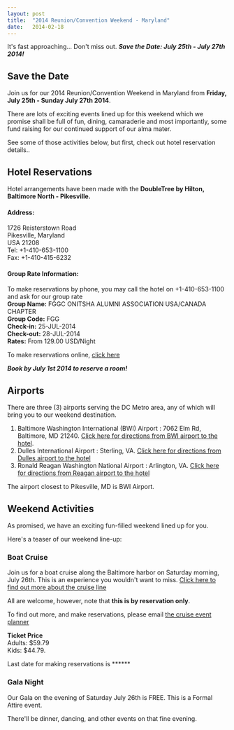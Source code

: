 ```yaml
---
layout: post
title:  "2014 Reunion/Convention Weekend - Maryland"
date:   2014-02-18
---
```

It's fast approaching… Don't miss out. **_Save the Date: July 25th - July 27th 2014!_**  

## Save the Date
Join us for our 2014 Reunion/Convention Weekend in Maryland from **Friday, July 25th - Sunday July 27th 2014**.

There are lots of exciting events lined up for this weekend which we promise shall be full of fun, dining, camaraderie and most importantly, some fund raising for our continued support of our alma mater. 

See some of those activities below, but first, check out hotel reservation details..

## Hotel Reservations
Hotel arrangements have been made with the **DoubleTree by Hilton, Baltimore North - Pikesville.**  

#### Address:
1726 Reisterstown Road  
Pikesville, Maryland  
USA 21208  
Tel: +1-410-653-1100  
Fax: +1-410-415-6232  

#### Group Rate Information:
To make reservations by phone, you may call the hotel on +1-410-653-1100 and ask for our group rate  
**Group Name:** FGGC ONITSHA ALUMNI ASSOCIATION USA/CANADA CHAPTER  
**Group Code:** FGG  
**Check-in:** 25-JUL-2014  
**Check-out:** 28-JUL-2014  
**Rates:** From 129.00 USD/Night

To make reservations online, <a href="http://doubletree.hilton.com/en/dt/groups/personalized/P/PIKDTDT-FGG-20140725/index.jhtml?WT.mc_id=POG" >click here</a>

**_Book by July 1st 2014 to reserve a room!_**

## Airports
There are three (3) airports serving the DC Metro area, any of which will bring you to our weekend destination.  
1. Baltimore Washington International (BWI) Airport : 7062 Elm Rd, Baltimore, MD 21240. <a href="https://maps.google.com/maps/ms?hl=en&ie=UTF8&msa=0&msid=114377042409989613060.000448f340caff862f70f&ll=39.192884,-76.674614&spn=0.12772,0.219727&z=12&iwloc=000448f36ff880887a391&source=embed">Click here for directions from BWI airport to the hotel</A>.   
2. Dulles International Airport : Sterling, VA. <a href="https://maps.google.com/maps/ms?hl=en&ie=UTF8&msa=0&msid=114377042409989613060.000448f340caff862f70f&ll=39.192884,-76.674614&spn=0.12772,0.219727&z=12&iwloc=000448f36ff880887a391&source=embed">Click here for directions from Dulles airport to the hotel</A>  
3. Ronald Reagan Washington National Airport : Arlington, VA. <a href="https://maps.google.com/maps/ms?hl=en&ie=UTF8&msa=0&msid=114377042409989613060.000448f340caff862f70f&ll=39.192884,-76.674614&spn=0.12772,0.219727&z=12&iwloc=000448f36ff880887a391&source=embed">Click here for directions from Reagan airport to the hotel</A>   

The airport closest to Pikesville, MD is BWI Airport.  

## Weekend Activities

As promised, we have an exciting fun-filled weekend lined up for you. 

Here's a teaser of our weekend line-up:

### Boat Cruise 
Join us for a boat cruise along the Baltimore harbor on Saturday morning, July 26th. This is an experience you wouldn't want to miss. 
<a href="http://www.spiritcruisesbaltimore.com/Baltimore/ship">Click here to find out more about the cruise line</a>

All are welcome, however, note that **this is by reservation only**. 

To find out more, and make reservations, please email <a href="#mailto:yuchie2000@yahoo.com">the cruise event planner</a>


**Ticket Price**   
Adults: $59.79  
Kids: $44.79.   

Last date for making reservations is ******

### Gala Night
Our Gala on the evening of Saturday July 26th is FREE. This is a Formal Attire event.

There'll be dinner, dancing, and other events on that fine evening.




